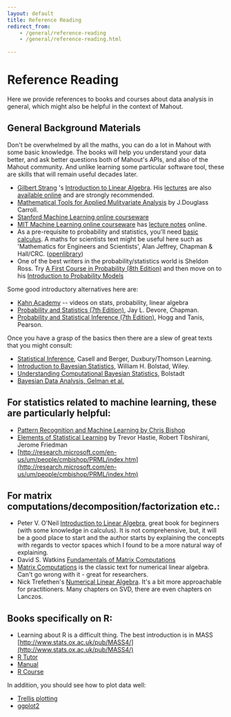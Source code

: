 ```yaml
---
layout: default
title: Reference Reading
redirect_from:
    - /general/reference-reading
    - /general/reference-reading.html
    
---
```


# Reference Reading

Here we provide references to books and courses about data analysis in general, which might also be helpful in the context of Mahout.

<a name="ReferenceReading-GeneralBackgroundMaterials"></a>
## General Background Materials

Don't be overwhelmed by all the maths, you can do a lot in Mahout with some
basic knowledge. The books will help you understand your
data better, and ask better questions both of Mahout's APIs, and also of
the Mahout community. And unlike learning some particular software tool,
these are skills that will remain useful decades later.

 * [Gilbert Strang](http://www-math.mit.edu/~gs)
's [Introduction to Linear Algebra](http://math.mit.edu/linearalgebra/). His [lectures](http://ocw.mit.edu/courses/mathematics/18-06-linear-algebra-spring-2010/) are also [available online](http://web.mit.edu/18.06/www/)
 and are strongly recommended. 
 * [Mathematical Tools for Applied Mulitvariate Analysis](http://www.amazon.com/Mathematical-Tools-Applied-Multivariate-Analysis/dp/0121609553/ref=sr_1_1?ie=UTF8&qid=1299602805&sr=8-1) by J.Douglass
Carroll.
 * [Stanford Machine Learning online courseware](http://www.stanford.edu/class/cs229/)
 * [MIT Machine Learning online courseware](http://ocw.mit.edu/courses/electrical-engineering-and-computer-science/6-867-machine-learning-fall-2006/)  has [lecture notes](http://ocw.mit.edu/courses/electrical-engineering-and-computer-science/6-867-machine-learning-fall-2006/lecture-notes/) online.
 * As a pre-requisite to probability and statistics, you'll need [basic calculus](http://en.wikipedia.org/wiki/Calculus). A maths for scientists text might be useful here such as 'Mathematics for Engineers and Scientists', Alan Jeffrey, Chapman & Hall/CRC. ([openlibrary](http://openlibrary.org/books/OL3305993M/Mathematics_for_engineers_and_scientists))
 * One of the best writers in the probability/statistics world is Sheldon Ross. Try [A First Course in Probability (8th Edition)](http://www.pearsonhighered.com/educator/product/First-Course-in-Probability-A/9780136033134.page) and then move on to his [Introduction to Probability Models](http://www.amazon.com/Introduction-Probability-Models-Sixth-Sheldon/dp/0125984707)

Some good introductory alternatives here are:

 * [Kahn Academy](http://www.khanacademy.org/) -- videos on stats, probability, linear algebra
 * [Probability and Statistics (7th Edition)](http://www.amazon.com/Probability-Statistics-Engineering-Sciences-InfoTrac/dp/0534399339), Jay L. Devore, Chapman.
 * [Probability and Statistical Inference (7th Edition)](http://www.amazon.com/Probability-Statistical-Inference-Robert-Hogg/dp/0132546086), Hogg and Tanis, Pearson.

Once you have a grasp of the basics then there are a slew of great texts that you might consult:

 * [Statistical Inference](http://www.amazon.com/Statistical-Inference-George-Casella/dp/0534243126), Casell and Berger, Duxbury/Thomson Learning.
 * [Introduction to Bayesian Statistics](http://www.amazon.com/Introduction-Bayesian-Statistics-William-Bolstad/dp/0471270202), William H. Bolstad, Wiley. 
 * [Understanding Computational Bayesian Statistics](http://www.amazon.com/Understanding-Computational-Bayesian-Statistics-Wiley/dp/0470046090), Bolstadt
 * [Bayesian Data Analysis, Gelman et al.](http://www.stat.columbia.edu/~gelman/book/)


## For statistics related to machine learning, these are particularly helpful:

 * [Pattern Recognition and Machine Learning by Chris Bishop](http://research.microsoft.com/en-us/um/people/cmbishop/PRML/index.htm)
 * [Elements of Statistical Learning](http://www-stat.stanford.edu/~tibs/ElemStatLearn/) by Trevor Hastie, Robert Tibshirani, Jerome Friedman 
 * [http://research.microsoft.com/en-us/um/people/cmbishop/PRML/index.htm](http://research.microsoft.com/en-us/um/people/cmbishop/PRML/index.htm)
 

## For matrix computations/decomposition/factorization etc.:

 * Peter V. O'Neil [Introduction to Linear Algebra](http://www.amazon.com/Introduction-Linear-Algebra-Theory-Applications/dp/053400606X), great book for beginners (with some knowledge in calculus). It is not comprehensive, but, it will be a good place to start and the author starts by explaining the concepts with regards to vector spaces which I found to be a more natural way of explaining.
 * David S. Watkins [Fundamentals of Matrix Computations](http://www.amazon.com/Fundamentals-Matrix-Computations-Applied-Mathematics/dp/0470528338/)
 * [Matrix Computations](http://www.amazon.com/Computations-Hopkins-Studies-Mathematical-Sciences/dp/0801854148/ref=sr_1_2?s=books&ie=UTF8&qid=1394307676&sr=1-2&keywords=golub+van+loan) is the classic text for numerical linear algebra. Can't go wrong with it - great for researchers.  
 * Nick Trefethen's [Numerical Linear Algebra](http://people.maths.ox.ac.uk/trefethen/books.html).  It's a bit more approachable for practitioners. Many chapters on SVD, there are even chapters on Lanczos.


## Books specifically on R:

* Learning about R is a difficult thing. The best introduction is in MASS [http://www.stats.ox.ac.uk/pub/MASS4/](http://www.stats.ox.ac.uk/pub/MASS4/)
* [R Tutor](http://www.r-tutor.com/r-introduction)
* [Manual](http://cran.r-project.org/doc/manuals/R-intro.pdf)
* [R Course](http://faculty.washington.edu/tlumley/Rcourse/)

In addition, you should see how to plot data well:

* [Trellis plotting](http://www.statmethods.net/advgraphs/trellis.html)
* [ggplot2](http://had.co.nz/ggplot2/)

